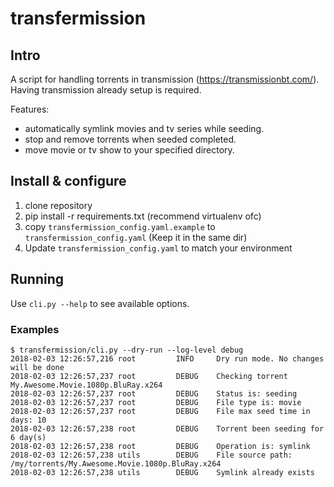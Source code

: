 # transfermission

## Intro
A script for handling torrents in transmission (https://transmissionbt.com/).  
Having transmission already setup is required.

Features:
* automatically symlink movies and tv series while seeding.
* stop and remove torrents when seeded completed.
* move movie or tv show to your specified directory.

## Install & configure
1. clone repository
2. pip install -r requirements.txt (recommend virtualenv ofc)
3. copy `transfermission_config.yaml.example` to `transfermission_config.yaml` (Keep it in the same dir)
4. Update `transfermission_config.yaml` to match your environment

## Running
Use `cli.py --help` to see available options.

### Examples
```
$ transfermission/cli.py --dry-run --log-level debug
2018-02-03 12:26:57,216 root         INFO     Dry run mode. No changes will be done
2018-02-03 12:26:57,237 root         DEBUG    Checking torrent My.Awesome.Movie.1080p.BluRay.x264
2018-02-03 12:26:57,237 root         DEBUG    Status is: seeding
2018-02-03 12:26:57,237 root         DEBUG    File type is: movie
2018-02-03 12:26:57,237 root         DEBUG    File max seed time in days: 10
2018-02-03 12:26:57,238 root         DEBUG    Torrent been seeding for 6 day(s)
2018-02-03 12:26:57,238 root         DEBUG    Operation is: symlink
2018-02-03 12:26:57,238 utils        DEBUG    File source path: /my/torrents/My.Awesome.Movie.1080p.BluRay.x264
2018-02-03 12:26:57,238 utils        DEBUG    Symlink already exists
